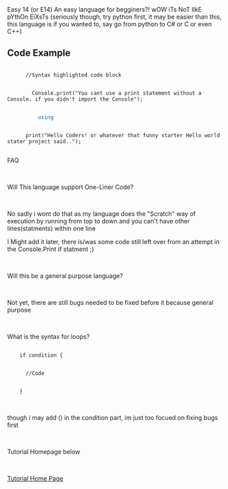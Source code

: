 <!--<style>
body {
  background-color: #202020;
  color: #ffffff;
}
h1,h2,h3,h4,h5,h6,p {
  font-family: monospace;
}
</style>-->
<head>

<link rel="stylesheet" type="text/css" href="https://mervinpais.github.io/Easy14_Programing_language/style.css">

</head>

<body class="dark_body">
  <head1> Easy 14 (or E14) </head1>
  An easy language for begginers?! wOW iTs NoT lIkE pYthOn EiXsTs (seriously though, try python first, it may be easier than this, this language is if you wanted to, say go from python to C# or C or even C++)

  ## Code Example

  <body>

  <div class="code">
    <code class="language-csharp">
      //Syntax highlighted code block
    </code>
  </div>

  <div class="code">
    <code class="language-csharp">
        Console.print("You cant use a print statement without a Console. if you didn't import the Console");
    </code>
  </div>

  <div class="code">
      <code class="language-csharp">
          <a style="color: #0662b2;">using</a><a style="color: #ffffff;"> Console;</a>
      </code>
  </div>

  <div class="code">
    <code class="language-csharp">
      print("Hello Coders! or whatever that funny starter Hello world stater project said..");
    </code>
  </div>

  <head2> FAQ </head2>
  
  <br>

  <head2> Will This language support One-Liner Code? </head2>
  
  <br>
  
  <head4> No sadly i wont do that as my language does the "Scratch" way of execution by running from top to down and you can't have other lines(statments) within one line
  
  I Might add it later, there is/was some code still left over from an attempt in the Console.Print if statment ;) </head4>

  <br>
  
  <head2> Will this be a general purpose language? </head2>

  <br>
  
  <head4> Not yet, there are still bugs needed to be fixed before it because general purpose </head4>

  <br>
  
  <head2> What is the syntax for loops? </head2>

  <div class="code">
    <code class="language-csharp">
    if condition {
    </code>
  </div>

  <div class="code">
    <code class="language-csharp">
      //Code
    </code>
  </div>

  <div class="code">
    <code class="language-csharp">
    }
    </code>
  </div>

  <br>
  
  <head4> though i may add () in the condition part, im just too focued on fixing bugs first </head4>
  </body>
  <footer> 
  
  <br>
  
  <head1> Tutorial Homepage below </head1>

  <br>
  
  <a href="https://mervinpais.github.io/Easy14_Programing_language/webpages/docs.html">Tutorial Home Page</a>
  </footer>
</body>